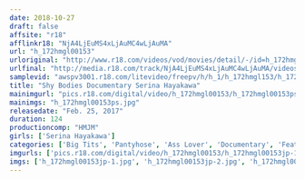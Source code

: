 ```yaml
---
date: 2018-10-27
draft: false
affsite: "r18"
afflinkr18: "NjA4LjEuMS4xLjAuMC4wLjAuMA"
url: "h_172hmgl00153"
urloriginal: "http://www.r18.com/videos/vod/movies/detail/-/id=h_172hmgl00153"
urlfinal: "http://media.r18.com/track/NjA4LjEuMS4xLjAuMC4wLjAuMA/videos/vod/movies/detail/-/id=h_172hmgl00153"
samplevid: "awspv3001.r18.com/litevideo/freepv/h/h_1/h_172hmgl153/h_172hmgl153_dmb_s.mp4"
title: "Shy Bodies Documentary Serina Hayakawa"
mainimgurl: "pics.r18.com/digital/video/h_172hmgl00153/h_172hmgl00153ps.jpg"
mainimgs: "h_172hmgl00153ps.jpg"
releasedate: "Feb. 25, 2017"
duration: 124
productioncomp: "HMJM"
girls: ['Serina Hayakawa']
categories: ['Big Tits', 'Pantyhose', 'Ass Lover', 'Documentary', 'Featured Actress', 'Gonzo', 'Hi-Def']
imgurls: ['pics.r18.com/digital/video/h_172hmgl00153/h_172hmgl00153jp-1.jpg', 'pics.r18.com/digital/video/h_172hmgl00153/h_172hmgl00153jp-2.jpg', 'pics.r18.com/digital/video/h_172hmgl00153/h_172hmgl00153jp-3.jpg', 'pics.r18.com/digital/video/h_172hmgl00153/h_172hmgl00153jp-4.jpg', 'pics.r18.com/digital/video/h_172hmgl00153/h_172hmgl00153jp-5.jpg', 'pics.r18.com/digital/video/h_172hmgl00153/h_172hmgl00153jp-6.jpg', 'pics.r18.com/digital/video/h_172hmgl00153/h_172hmgl00153jp-7.jpg', 'pics.r18.com/digital/video/h_172hmgl00153/h_172hmgl00153jp-8.jpg', 'pics.r18.com/digital/video/h_172hmgl00153/h_172hmgl00153jp-9.jpg', 'pics.r18.com/digital/video/h_172hmgl00153/h_172hmgl00153jp-10.jpg', 'pics.r18.com/digital/video/h_172hmgl00153/h_172hmgl00153jp-11.jpg', 'pics.r18.com/digital/video/h_172hmgl00153/h_172hmgl00153jp-12.jpg', 'pics.r18.com/digital/video/h_172hmgl00153/h_172hmgl00153jp-13.jpg', 'pics.r18.com/digital/video/h_172hmgl00153/h_172hmgl00153jp-14.jpg', 'pics.r18.com/digital/video/h_172hmgl00153/h_172hmgl00153jp-15.jpg', 'pics.r18.com/digital/video/h_172hmgl00153/h_172hmgl00153jp-16.jpg', 'pics.r18.com/digital/video/h_172hmgl00153/h_172hmgl00153jp-17.jpg', 'pics.r18.com/digital/video/h_172hmgl00153/h_172hmgl00153jp-18.jpg', 'pics.r18.com/digital/video/h_172hmgl00153/h_172hmgl00153jp-19.jpg', 'pics.r18.com/digital/video/h_172hmgl00153/h_172hmgl00153jp-20.jpg']
imgs: ['h_172hmgl00153jp-1.jpg', 'h_172hmgl00153jp-2.jpg', 'h_172hmgl00153jp-3.jpg', 'h_172hmgl00153jp-4.jpg', 'h_172hmgl00153jp-5.jpg', 'h_172hmgl00153jp-6.jpg', 'h_172hmgl00153jp-7.jpg', 'h_172hmgl00153jp-8.jpg', 'h_172hmgl00153jp-9.jpg', 'h_172hmgl00153jp-10.jpg', 'h_172hmgl00153jp-11.jpg', 'h_172hmgl00153jp-12.jpg', 'h_172hmgl00153jp-13.jpg', 'h_172hmgl00153jp-14.jpg', 'h_172hmgl00153jp-15.jpg', 'h_172hmgl00153jp-16.jpg', 'h_172hmgl00153jp-17.jpg', 'h_172hmgl00153jp-18.jpg', 'h_172hmgl00153jp-19.jpg', 'h_172hmgl00153jp-20.jpg']
---
```

